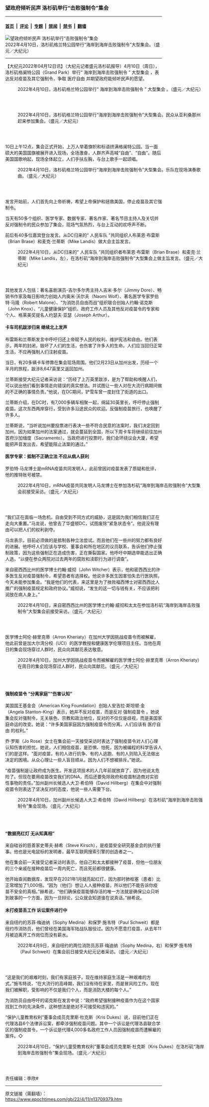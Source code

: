### 望政府倾听民声 洛杉矶举行“击败强制令”集会

---

#### [首页](../../../..?n13709379) &nbsp;|&nbsp; [评论](../../../../../epoch-comment?n13709379) &nbsp;|&nbsp; [专题](../../../../../epoch-special?n13709379) &nbsp;|&nbsp; [禁闻](../../../../../epoch-news?n13709379) &nbsp;|&nbsp; [禁书](../../../../../books?n13709379) &nbsp;|&nbsp; [翻墙](https://github.com/gfw-breaker/nogfw/blob/master/README.md?n13709379)


<div><img alt="望政府倾听民声 洛杉矶举行“击败强制令”集会" class="attachment-djy_600_400 size-djy_600_400 wp-post-image" src="https://i.epochtimes.com/assets/uploads/2022/04/id13709388-IMG_5175-e1649709973773.jpg"/>
<div class="caption">
 2022年4月10日，洛杉矶格兰特公园举行“海岸到海岸击败强制令”大型集会。（盛元／大纪元）
</div></div><hr/><div class="post_content" id="artbody" itemprop="articleBody">
 <!-- article content begin -->
 <p>
  【大纪元2022年04月12日讯】（大纪元记者盛元洛杉矶报导）4月10日（周日），洛杉矶格阑特公园（Grand Park）举行“
  <ok href="https://www.epochtimes.com/gb/tag/%E6%B5%B7%E5%B2%B8%E5%88%B0%E6%B5%B7%E5%B2%B8%E5%87%BB%E8%B4%A5%E5%BC%BA%E5%88%B6%E4%BB%A4.html">
   海岸到海岸击败强制令
  </ok>
  ”
  <ok href="https://www.epochtimes.com/gb/tag/%E5%A4%A7%E5%9E%8B%E9%9B%86%E4%BC%9A.html">
   大型集会
  </ok>
  ，表达反对疫苗及其它强制令，争取
  <ok href="https://www.epochtimes.com/gb/tag/%E5%8C%BB%E7%96%97%E8%87%AA%E7%94%B1.html">
   医疗自由
  </ok>
  并期望政府能倾听民声的愿望。
 </p>
 <figure aria-describedby="caption-attachment-13709391" class="wp-caption aligncenter" id="attachment_13709391" style="width: 600px">
  <ok href="https://i.epochtimes.com/assets/uploads/2022/04/id13709391-IMG_5150.jpg" target="_blank">
   <img alt="" class="size-large wp-image-13709391" src="https://i.epochtimes.com/assets/uploads/2022/04/id13709391-IMG_5150-600x450.jpg"/>
  </ok>
  <br/><figcaption class="wp-caption-text" id="caption-attachment-13709391">
   2022年4月10日，洛杉矶格兰特公园举行“
   <ok href="https://www.epochtimes.com/gb/tag/%E6%B5%B7%E5%B2%B8%E5%88%B0%E6%B5%B7%E5%B2%B8%E5%87%BB%E8%B4%A5%E5%BC%BA%E5%88%B6%E4%BB%A4.html">
    海岸到海岸击败强制令
   </ok>
   ”
   <ok href="https://www.epochtimes.com/gb/tag/%E5%A4%A7%E5%9E%8B%E9%9B%86%E4%BC%9A.html">
    大型集会
   </ok>
   。（盛元／大纪元）
  </figcaption><br/>
 </figure><br/>
 <figure aria-describedby="caption-attachment-13709393" class="wp-caption aligncenter" id="attachment_13709393" style="width: 600px">
  <ok href="https://i.epochtimes.com/assets/uploads/2022/04/id13709393-IMG_5123.jpg" target="_blank">
   <img alt="" class="size-large wp-image-13709393" src="https://i.epochtimes.com/assets/uploads/2022/04/id13709393-IMG_5123-600x450.jpg"/>
  </ok>
  <br/><figcaption class="wp-caption-text" id="caption-attachment-13709393">
   2022年4月10日，洛杉矶格兰特公园举行“海岸到海岸击败强制令”大型集会。民众从亚利桑那州赶来参加集会。（盛元／大纪元）
  </figcaption><br/>
 </figure><br/>
 <p>
  10日上午12点，集会正式开始，上万人举着旗帜和标语挤满格阑特公园。当一面硕大的美国国旗被展开进入现场，全场激奋，人群齐声高喊“自由”、“自由”。随后美国国歌响起，现场全体起立，人们手扶左胸，与台上歌手一起颂唱。
 </p>
 <figure aria-describedby="caption-attachment-13709394" class="wp-caption aligncenter" id="attachment_13709394" style="width: 600px">
  <ok href="https://i.epochtimes.com/assets/uploads/2022/04/id13709394-IMG_5113.jpg" target="_blank">
   <img alt="" class="size-large wp-image-13709394" src="https://i.epochtimes.com/assets/uploads/2022/04/id13709394-IMG_5113-600x450.jpg"/>
  </ok>
  <br/><figcaption class="wp-caption-text" id="caption-attachment-13709394">
   2022年4月10日，洛杉矶格兰特公园举行“海岸到海岸击败强制令”大型集会。乐队在现场演奏歌曲。（盛元／大纪元）
  </figcaption><br/>
 </figure><br/>
 <p>
  发言开始前，人们首先向上帝祈祷，希望上帝保护和拯救美国，停止疫苗及其它强制令。
 </p>
 <p>
  当天有50多个组织、医学专家、数据专家、著名作家、著名节目主持人及关切并反对强制令的民众参加了集会，现场气氛热烈，与台上互动的欢呼声不断。
 </p>
 <p>
  前后有40多位嘉宾登台发言。从DC归来的“
  <ok href="https://www.epochtimes.com/gb/tag/%E4%BA%BA%E6%B0%91%E8%BD%A6%E9%98%9F.html">
   人民车队
  </ok>
  ”共同组织人布莱恩‧布雷斯（Brian Brase）和麦克‧兰蒂斯（Mike Landis）做大会主旨发言。
 </p>
 <figure aria-describedby="caption-attachment-13709395" class="wp-caption aligncenter" id="attachment_13709395" style="width: 600px">
  <ok href="https://i.epochtimes.com/assets/uploads/2022/04/id13709395-IMG_5141.jpg" target="_blank">
   <img alt="" class="size-large wp-image-13709395" src="https://i.epochtimes.com/assets/uploads/2022/04/id13709395-IMG_5141-600x450.jpg"/>
  </ok>
  <br/><figcaption class="wp-caption-text" id="caption-attachment-13709395">
   2022年4月10日，从DC归来的“
   <ok href="https://www.epochtimes.com/gb/tag/%E4%BA%BA%E6%B0%91%E8%BD%A6%E9%98%9F.html">
    人民车队
   </ok>
   ”共同组织者布莱恩‧布雷斯（Brian Brase）和麦克‧兰蒂斯（Mike Landis，左），在洛杉矶“海岸到海岸击败强制令”大型集会上做主旨发言。（盛元／大纪元）
  </figcaption><br/>
 </figure><br/>
 <p>
  其他发言人包括：著名喜剧演员-吉尔多尔秀主持人吉米‧多尔（Jimmy Dore）、畅销书作家及每日影响力创始人内奥米‧沃尔夫（Naomi Wolf）、著名医学专家罗伯特‧马隆（Robert Malone）、“为消防员自由而战”组织联合创始人约翰‧诺克斯（John Knox）、“儿童健康保护”组织、政府工作人员及其他反对疫苗令的专家和个人、格莱美奖提名人约瑟夫‧亚瑟（Joseph Arthur）。
 </p>
 <h4>
  卡车司机跋涉归来 继续北上发声
 </h4>
 <p>
  布雷斯和兰蒂斯发言中呼吁归还上帝赋予人民的权利、维护宪法和自由。他们表示，两年的封闭，毁坏了人们的生活，也伤害了许多人的生命。人们应当回归正常生活，不应再强制人们注射疫苗。
 </p>
 <p>
  当日，有20多辆卡车停靠在集会现场周围。他们2月23日从加州出发，历经一个半月的旅程，跋涉8,647英里又返回加州。
 </p>
 <p>
  兰蒂斯接受大纪元记者采访说：“历经了上万英里跋涉，是为了帮助和唤醒人们，可以说出他们看到事情走向错误的真实想法。并试图让一些人对在大流行病期间做的不正确的事情负责。”他说，在DC期间，铲雪车曾一度封住了街道的出口。
 </p>
 <p>
  兰蒂斯介绍，在DC时，有7,000多辆车相聚一起，绵延30英里长，呼吁停止强制疫苗。这次东西两岸穿行，受到许多沿途民众的欢迎。反强制疫苗旅行，也唤醒了许多人。
 </p>
 <p>
  兰蒂斯说，“当听说加州要投票进行表决一些不符合民意的法案时，我们决定回到加州。因为如果加州的法案通过，就会蔓延到全国，所以下周卡车将继续前往加州首府沙加缅度（Sacramento）。当政府进行投票时，我们会环绕议会大厦，希望能把声音发出去，希望能阻止法案的通过。”
 </p>
 <h4>
  医学专家：抵制不正确立法 不应从病人获利
 </h4>
 <p>
  罗伯特‧马龙博士是mRNA疫苗共同发明人，此前曾因对疫苗发表了质疑和批评，他的推特账号被禁。
 </p>
 <figure aria-describedby="caption-attachment-13709400" class="wp-caption aligncenter" id="attachment_13709400" style="width: 600px">
  <ok href="https://i.epochtimes.com/assets/uploads/2022/04/id13709400-IMG_5154.jpg" target="_blank">
   <img alt="" class="size-large wp-image-13709400" src="https://i.epochtimes.com/assets/uploads/2022/04/id13709400-IMG_5154-600x450.jpg"/>
  </ok>
  <br/><figcaption class="wp-caption-text" id="caption-attachment-13709400">
   2022年4月10日，mRNA疫苗共同发明人马龙博士在参加洛杉矶“海岸到海岸击败强制令”大型集会前接受采访。（盛元／大纪元）
  </figcaption><br/>
 </figure><br/>
 <p>
  “我们正在面临一场危机，自由受到不同方式的威胁，这是因为我们相信我们正在走向大重置。”马龙说，他曾去了华盛顿DC，试图废除“紧急状态令”。他说没有理由可以把人们的权利剥夺。
 </p>
 <p>
  马龙表示，目前必须做的是抵制各种立法尝试。而且他们在一些州的努力都有良好的进展。他呼吁人们应该与学校、董事会和所在地区的议员联系，告诉他们停止强制政策，因为这些强制正在造成伤害，正在撕裂国家。他呼吁中期选举能选出正确人选，“以便在参众两院对过去两年的腐败和渎职行为进行调查”。
 </p>
 <p>
  来自密西西比州的医学博士约翰‧威彻（John Witcher）表示，他和密西西比的许多医生反对疫苗强制令，希望患者有选择权。他说许多医生因害怕失去行医执照，今天未能参加集会。“我是他们的代表，来这里是为了挫败福西博士对密西西比人推广的强制疫苗规定和政府协议。”威彻说，“发生的这一切与钱有关，不应该把利润放在病人身上。”
 </p>
 <figure aria-describedby="caption-attachment-13709402" class="wp-caption aligncenter" id="attachment_13709402" style="width: 600px">
  <ok href="https://i.epochtimes.com/assets/uploads/2022/04/id13709402-IMG_5132.jpg" target="_blank">
   <img alt="" class="size-large wp-image-13709402" src="https://i.epochtimes.com/assets/uploads/2022/04/id13709402-IMG_5132-600x450.jpg"/>
  </ok>
  <br/><figcaption class="wp-caption-text" id="caption-attachment-13709402">
   2022年4月10日，来自密西西比州的医学博士约翰‧威彻和太太在参加洛杉矶“海岸到海岸击败强制令”大型集会前接受采访。（盛元／大纪元）
  </figcaption><br/>
 </figure><br/>
 <p>
  医学博士阿伦‧赫里克蒂（Arron Kheriaty）在加州大学因挑战疫苗令而被解雇，他此前曾是加大尔湾分校（UCI）的医学教授和健康医学伦理项目主任。当他在周日的集会现场穿过人群时，民众向其献花表达敬意。
 </p>
 <figure aria-describedby="caption-attachment-13709404" class="wp-caption aligncenter" id="attachment_13709404" style="width: 600px">
  <ok href="https://i.epochtimes.com/assets/uploads/2022/04/id13709404-IMG_5185.jpg" target="_blank">
   <img alt="" class="size-large wp-image-13709404" src="https://i.epochtimes.com/assets/uploads/2022/04/id13709404-IMG_5185-600x450.jpg"/>
  </ok>
  <br/><figcaption class="wp-caption-text" id="caption-attachment-13709404">
   2022年4月10日，加州大学因挑战疫苗令而被解雇的医学博士阿伦‧赫里克蒂（Arron Kheriaty）在周日的集会现场穿过人群时，民众向其献花。（盛元／大纪元）
  </figcaption><br/>
 </figure><br/>
 <h4>
  <ok href="https://www.epochtimes.com/gb/tag/%E5%BC%BA%E5%88%B6%E7%96%AB%E8%8B%97%E4%BB%A4.html">
   强制疫苗令
  </ok>
  “分离家庭”“伤害认知”
 </h4>
 <p>
  美国国王基金会（American King Foundation）创始人安吉拉‧斯坦顿·金（Angela Stanton-King）表示，她并不反对疫苗，而是反对
  <ok href="https://www.epochtimes.com/gb/tag/%E5%BC%BA%E5%88%B6%E7%96%AB%E8%8B%97%E4%BB%A4.html">
   强制疫苗令
  </ok>
  。她说集会反对强制令，无关肤色、宗教和政治地位，反对的不仅仅是歧视，而是美国家庭命运的改变。她说：“许多美国家庭因为强制疫苗令而分离。人们应该有
  <ok href="https://www.epochtimes.com/gb/tag/%E5%8C%BB%E7%96%97%E8%87%AA%E7%94%B1.html">
   医疗自由
  </ok>
  的权利。”
 </p>
 <p>
  乔‧罗斯（Jo Rose）女士在集会前一天接受采访时表达了强制疫苗令对人们心理认知伤害的担忧。她说，人们相信疫苗，是恐惧、怕死，因为被编程的科学告诉人们的是这样。“面对疫苗，有的人进行抗争、有的人逃跑、有的人则陷入无法做出决定的困境。从众心理让一些人盲目顺从，因为人们不想被排斥。”她说。
 </p>
 <p>
  “疫苗强制是让政府成为医生。开发这项技术的人几年前就放弃了，因为他说太危险了。但现在要用疫苗改变我们的DNA，而后还要免除政府和疫苗制造商对实验性事物的责任。”加州副州长候选人大卫‧希伯特（David Hillberg）在集会中对强制疫苗令则表达了坚决反对的态度，他说一些人需要下台。
 </p>
 <figure aria-describedby="caption-attachment-13709407" class="wp-caption aligncenter" id="attachment_13709407" style="width: 600px">
  <ok href="https://i.epochtimes.com/assets/uploads/2022/04/id13709407-IMG_5190.jpg" target="_blank">
   <img alt="" class="size-large wp-image-13709407" src="https://i.epochtimes.com/assets/uploads/2022/04/id13709407-IMG_5190-600x450.jpg"/>
  </ok>
  <br/><figcaption class="wp-caption-text" id="caption-attachment-13709407">
   2022年4月10日，加州副州长候选人大卫‧希伯特（David Hillberg）在洛杉矶“海岸到海岸击败强制令”集会现场。（盛元／大纪元）
  </figcaption><br/>
 </figure><br/>
 <h4>
  “数据亮红灯 无从知真相”
 </h4>
 <p>
  来自硅谷的慈善家史蒂夫‧赫希（Steve Kirsch），是疫苗安全研究基金会的执行董事。他也是光电鼠标的发明者，最早互联网搜索引擎的创造者之一。
 </p>
 <p>
  他在集会前一天接受记者采访时表示，他自己和太太都接种了疫苗，但他一位朋友的三个亲戚在接种疫苗后一周内死亡，而且死前都很健康。
 </p>
 <p>
  他开始查阅数据库，发现早在2021年1月就亮起红灯，因为那时肺栓塞（患者）比正常增加了1,000倍。“因为（他们）想让人人接种疫苗，所以他们不能告诉你疫苗不安全的真相。”赫希说，“他们确保疫苗能够存活的唯一方法就是确保公众只听到故事的一个方面，因为一旦辩论，公众就会知道谁在说真话。”赫希说。
 </p>
 <h4>
  未打疫苗丢工作 诉讼案件进行中
 </h4>
 <p>
  来自纽约的苏菲‧梅迪纳（Sophy Medina）和保罗‧施韦特（Paul Schweit）都是纽约市消防员，他们曾经在美国海军陆战队服役过。因为不愿意打疫苗，从去年11月被迫离开工作岗位而没有薪水。
 </p>
 <figure aria-describedby="caption-attachment-13709406" class="wp-caption aligncenter" id="attachment_13709406" style="width: 600px">
  <ok href="https://i.epochtimes.com/assets/uploads/2022/04/id13709406-IMG_5089.jpg" target="_blank">
   <img alt="" class="size-large wp-image-13709406" src="https://i.epochtimes.com/assets/uploads/2022/04/id13709406-IMG_5089-600x450.jpg"/>
  </ok>
  <br/><figcaption class="wp-caption-text" id="caption-attachment-13709406">
   2022年4月9日，来自纽约的两位消防员苏菲‧梅迪纳（Sophy Medina，右）和保罗‧施韦特（Paul Schweit）在集会前日接受大纪元记者采访。（盛元／大纪元）
  </figcaption><br/>
 </figure><br/>
 <p>
  “这是我们的艰难时刻，我们有家庭孩子。现在维持家庭生活是一种艰难的方式。”施韦特说，“在大流行的高峰期，我们没有待在家里，而是冒风险工作。现在我们被解职，受影响的不仅是我们个人，而是消防大楼的每个人。”
 </p>
 <p>
  为消防员自由呼吁的诺克斯在发言中说：“政府希望强制接种疫苗作为在这个国家找到工作的先决条件，这种想法是绝对不可接受和违宪的。”
 </p>
 <p>
  “保护儿童教育权利”董事会成员克里斯‧杜克斯（Kris Dukes）说，目前他们正在代理洛县6个法律诉讼案，都牵涉强制疫苗问题。其中一个诉讼是代理洛县联合学区的强制疫苗令，一个诉讼是代理4,000多名政府工作人员因强制疫苗而遭解雇的案件。◇
 </p>
 <figure aria-describedby="caption-attachment-13709409" class="wp-caption aligncenter" id="attachment_13709409" style="width: 600px">
  <ok href="https://i.epochtimes.com/assets/uploads/2022/04/id13709409-IMG_5117.jpg" target="_blank">
   <img alt="" class="size-large wp-image-13709409" src="https://i.epochtimes.com/assets/uploads/2022/04/id13709409-IMG_5117-600x450.jpg"/>
  </ok>
  <br/><figcaption class="wp-caption-text" id="caption-attachment-13709409">
   2022年4月10日，“保护儿童受教育权利”董事会成员克里斯‧杜克斯（Kris Dukes）在洛杉矶“海岸到海岸击败强制令”集会现场。（盛元／大纪元）
  </figcaption><br/>
 </figure><br/>
 <p>
  责任编辑：李欣#
 </p>
 <!-- article content end -->
 <div id="below_article_ad">
 </div>
</div>


---

原文链接（需翻墙）：https://www.epochtimes.com/gb/22/4/11/n13709379.htm